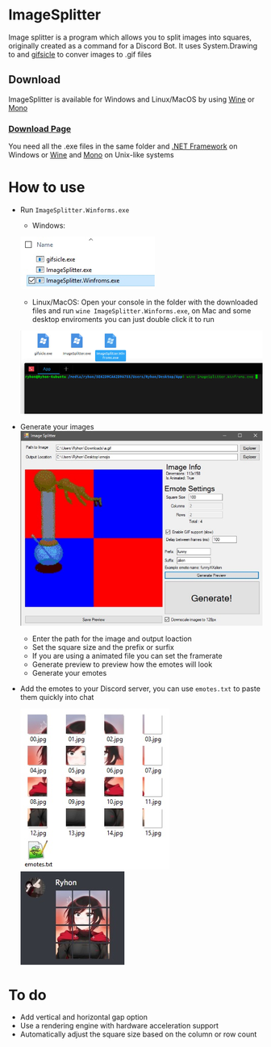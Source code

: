 # ImageSplitter
Image splitter is a program which allows you to split images into squares, originally created as a command for a Discord Bot. It uses System.Drawing to  and [gifsicle](https://www.lcdf.org/gifsicle/) to conver images to .gif files

## Download
ImageSplitter is available for Windows and Linux/MacOS by using [Wine](https://wiki.winehq.org/Download) or [Mono](https://www.mono-project.com/download/stable/)
### [Download Page](https://github.com/Ryhon0/ImageSplitter/releases)
You need all the .exe files in the same folder and [.NET Framework](https://dotnet.microsoft.com/download/dotnet-framework-runtime) on Windows or [Wine](https://wiki.winehq.org/Download) and [Mono](https://www.mono-project.com/download) on Unix-like systems

# How to use
* Run `ImageSplitter.Winforms.exe`

    * Windows:

    ![](start.jpg)
    * Linux/MacOS: Open your console in the folder with the downloaded files and run `wine ImageSplitter.Winforms.exe`, on Mac and some desktop enviroments you can just double click it to run
    
    ![](startunix.jpg)

* Generate your images
    ![](generate.jpg)
    * Enter the path for the image and output loaction
    * Set the square size and the prefix or surfix
    * If you are using a animated file you can set the framerate
    * Generate preview to preview how the emotes will look
    * Generate your emotes

* Add the emotes to your Discord server, you can use `emotes.txt` to paste them quickly into chat

    ![](emotes.jpg)
    ![](discord.jpg)

# To do
* Add vertical and horizontal gap option
* Use a rendering engine with hardware acceleration support
* Automatically adjust the square size based on the column or row count